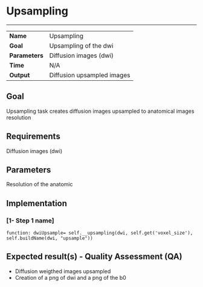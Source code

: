 # Upsampling
---

|                |                                                       |
|----------------|-------------------------------------------------------|
|**Name**        | Upsampling                                            |
|**Goal**        | Upsampling of the dwi                                 |
|**Parameters**  | Diffusion images (dwi)                                |
|**Time**        | N/A                                                   |
|**Output**      | Diffusion upsampled images                            |

## Goal

Upsampling task creates diffusion images upsampled to anatomical images resolution


## Requirements

Diffusion images (dwi)

## Parameters

Resolution of the anatomic

## Implementation

### [1- Step 1 name]

```
function: dwiUpsample= self.__upsampling(dwi, self.get('voxel_size'), self.buildName(dwi, "upsample"))
```

## Expected result(s) - Quality Assessment (QA)

- Diffusion weigthed images upsampled
- Creation of a png of dwi and a png of the b0 

